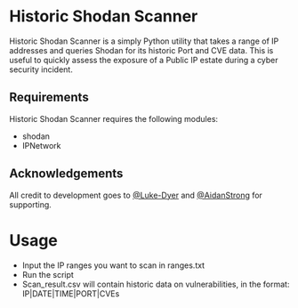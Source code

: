 # Historic Shodan Scanner

Historic Shodan Scanner is a simply Python utility that takes a range of IP addresses and queries Shodan for its historic Port and CVE data. This is useful to quickly assess the exposure of a Public IP estate during a cyber security incident.

## Requirements

Historic Shodan Scanner requires the following modules:

- shodan
- IPNetwork

## Acknowledgements

All credit to development goes to [@Luke-Dyer](https://github.com/Luke-Dyer) and [@AidanStrong](https://github.com/AidanStrong) for supporting.

# Usage

- Input the IP ranges you want to scan in ranges.txt
- Run the script
- Scan_result.csv will contain historic data on vulnerabilities, in the format: IP|DATE|TIME|PORT|CVEs
